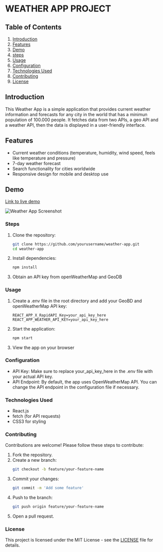 # WEATHER APP PROJECT

## Table of Contents
1. [Introduction](#introduction)
2. [Features](#features)
3. [Demo](#demo)
4. [steps](#steps)
5. [Usage](#usage)
6. [Configuration](#configuration)
7. [Technologies Used](#technologies-used)
8. [Contributing](#contributing)
9. [License](#license)

## Introduction
This Weather App is a simple application that provides current weather information and forecasts for any city in the world that has a minimun population of 100.000 people. It fetches data from two APIs, a geo API and a weather API, then the data is displayed in a user-friendly interface.

## Features
- Current weather conditions (temperature, humidity, wind speed, feels like temperature and pressure)
- 7-day weather forecast
- Search functionality for cities worldwide
- Responsive design for mobile and desktop use

## Demo
[Link to live demo](https://example.com/weather-app-demo)

![Weather App Screenshot]()

### Steps
1. Clone the repository:
   ```bash
   git clone https://github.com/yourusername/weather-app.git
   cd weather-app
2. Install dependencies:
   ```bash
   npm install
3. Obtain an API key from openWeatherMap and GeoDB

### Usage
1. Create a .env file in the root directory and add your GeoBD and openWeatherMap API key:

   ```env
   REACT_APP_X_RapidAPI_Key=your_api_key_here
   REACT_APP_WEATHER_API_KEY=your_api_key_here
2. Start the application:

   ```bash
   npm start
3. View the app on your browser

### Configuration
* API Key: Make sure to replace your_api_key_here in the .env file with your actual API key.
* API Endpoint: By default, the app uses OpenWeatherMap API. You can change the API endpoint in the configuration file if necessary.

### Technologies Used
* React.js
* fetch (for API requests)
* CSS3 for styling

### Contributing
Contributions are welcome! Please follow these steps to contribute:

1. Fork the repository.
2. Create a new branch:
   ```bash
   git checkout -b feature/your-feature-name
3. Commit your changes:
   ```bash
   git commit -m 'Add some feature'
4. Push to the branch:
   ```bash
   git push origin feature/your-feature-name
5. Open a pull request.

### License
This project is licensed under the MIT License - see the [LICENSE](LICENSE) file for details.
